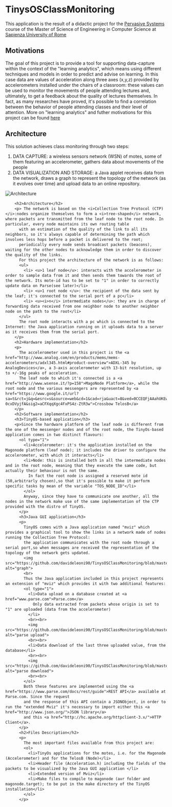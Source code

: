 # TinysOSClassMonitoring
<p>
  This application is the result of a didactic project for the
  <a href="http://ichatz.me/index.php/Site/PervasiveSystems2015">
    Pervasive Systems</a> course of the Master of Science of
    Engineering in Computer Science at <a href="http://cclii.dis.uniroma1.it/?q=it/msecs">Sapienza University of Rome</a></p>

<h2>Motivations</h2>
  <p>The goal of this project is to provide a tool for supporting data-capture within the context of the
      "learning analytics", which means using different techniques and models in order to
      predict and advise on learning. In this case data are values of acceleration along three axes (x,y,z)
      provided by accelerometers installed under the chairs of a classroom: these values can be used to monitor
      the movements of people attending lectures and, ultimately, to get a feedback about the quality of lectures
      themselves. In fact, as many researches have proved, it's possible to find a correlation between the behavior
      of people attending classes and their level of attention. More on "learning analytics" and futher motivations
      for this project can be found <a href="https://github.com/davideleoni90/TinysOSClassMonitoring/blob/master/Project%20Presentation.pdf">here</a>
  </p>
<h2>Architecture</h2>
  <p> This solution achieves class monitoring through two steps:
    <ol type="1">
      <li> DATA CAPTURE: a wireless sensors network (WSN) of motes, some of them featuring an accelerometer,
        gathers data about movements of the people
      <li> DATA VISUALIZATION AND STORAGE: a Java applet receives data from the network, draws a graph to
        represent the topology of the network (as it evolves over time) and upload data to an online
        repository.
    </ol>
    <img src="https://github.com/davideleoni90/TinysOSClassMonitoring/blob/master/Images/architecture.jpg" alt="Architecture">
  </p>

        <h2>Architecture</h2>
        <p> The network is based on the <i>Collection Tree Protocol (CTP)</i>:nodes organize themselves to form a <i>tree-shaped</i> network, where packets are transmitted from the leaf node to the root node. In particular, every node maintains its own routing table
          with an estimation of the quality of the link to all its neighbors, so it's always capable of determining the path which involves less hops before a packet is delivered to the root;
          periodically every node sends broadcast packets (beacons), waiting for the other nodes to acknowledge them in order to discover the quality of the links.
          For this project the architecture of the network is as follows:
          <ul>
            <li> <u>1 leaf node</u>: interacts with the accelerometer in order to sample data from it and then sends them towards the root of the network. Its mote-id has to be set to "1" in order to correctly update data on Parse(see later)</li>
            <li> <u>1 root node </u>: the recipient of the data sent by the leaf; it's connected to the serial port of a pc</li>
            <li> <u><i>n</i> intermediate nodes</u>: they are in charge of forwarding data received from one neighbor node to another neighbor node on the path to the root</li>
          </ul>
          The root node interacts with a pc which is connected to the Internet: the Java application running on it uploads data to a server as it receives them from the serial port.
        </p>
        <h2>Hardware implementation</h2>
        <p>
          The accelerometer used in this project is the <a href="http://www.analog.com/en/products/mems/mems-accelerometers/adxl345.html#product-overview">ADXL-345 by AnalogDevices</a>, a 3-axis accelerometer with 13-bit resolution, up to +/-16g peaks of acceleration.
          The leaf node to which it's connected is a <a href="http://www.wsense.it/?p=158">MagoNode Platform</a>, while the root node and the various messengers are represented by <a href="https://www.google.it/url?sa=t&rct=j&q=&esrc=s&source=web&cd=1&cad=rja&uact=8&ved=0CCEQFjAAahUKEwjEtLLIz4vIAhVI_nIKHcQuBMI&url=http%3A%2F%2Fwww.willow.co.uk%2FTelosB_Datasheet.pdf&usg=AFQjCNEdsZ8RCsxFTT5e4otj-0cxDVyjfA&sig2=aCFXqqXgc4FxPS4z-ZtR3w">Crossbow TelosB</a>
        </p>
        <h2>Software implementation</h2>
        <h3>TinyOS-based application</h3>
        <p>Since the hardware platform of the leaf node is different from the one of the messenger nodes and of the root node, the TinyOs-based application comes in two distinct flavours:
          <ol type="1">
            <li>Accelerometer: it's the application installed on the Magonode platform (leaf node); it includes the driver to configure the accelerometer, with which it interacts</li>
            <li>Node: this is installed both in all the intermediate nodes and in the root node, meaning that they execute the same code, but actually their behaviour is not the same.
              In fact the root node is assigned a reserved mote id (50,arbitrarly chosen),so that it's possible to make it perform specific tasks by mean of the variable "TOS_NODE_ID"</li>
            </ol>
            Anyway, since they have to communicate one another, all the nodes in the network make use of the same implementation of the CTP provided with the distro of TinyOS.
          </p>
          <h3>Java GUI application</h3>
          <p>
            TinyOS comes with a Java application named "mviz" which provides a graphical tool to show the links in a network made of nodes running the Collection Tree Protocol:
            the application communicates with the root node through a serial port,so when messages are received the representation of the topology of the network gets updated.
            <img src="https://github.com/davideleoni90/TinysOSClassMonitoring/blob/master/Images/graph.jpg" alt="graph">
            <br>
            Thus the Java application included in this project represents an extension of "mviz" which provides it with two additional features:
            <ol type="1">
              <li>Data upload on a database created at <a href="www.parse.com">Parse.com</a>
                Only data extracted from packets whose origin is set to "1" are uploaded (data from the accelerometer)
              </li>
              <br><br>
              <img src="https://github.com/davideleoni90/TinysOSClassMonitoring/blob/master/Images/parse.jpg" alt="parse upload">
              <br><br>
              <li>Data download of the last three uploaded value, from the database</li>
              <br><br>
              <img src="https://github.com/davideleoni90/TinysOSClassMonitoring/blob/master/Images/download.jpg" alt="parse download">
              <br><br>
            </ol>
            Both these features are implemented using the <a href="https://www.parse.com/docs/rest/guide">REST API</a> available at Parse.com. Since the request
            and the response of this API contain a JSONObject, in order to run the "extended Mviz" it's necessary to import either this <a href="http://www.json.org/">JSON library</a>
            and this <a href="http://hc.apache.org/httpclient-3.x/">HTTP Client</a>.
          </p>
          <h2>Files Description</h2>
          <p>
            The most important files available from this project are:
            <ol>
              <li>TinyOs applications for the motes, i.e. for the Magonode (Accelerometer) and for the TelosB (Node)</li>
              <li>Header file (Acceleration.h) including the fields of the packets to be visualized by the Java GUI application </li>
              <li>Extended version of Mviz</li>
              <li>Make files to compile to magonode (avr folder and magonode.target); to be put in the make directory of the TinyOS installation</li>
            </ol>
          </p>
